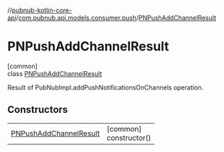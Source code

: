 //[pubnub-kotlin-core-api](../../../index.md)/[com.pubnub.api.models.consumer.push](../index.md)/[PNPushAddChannelResult](index.md)

# PNPushAddChannelResult

[common]\
class [PNPushAddChannelResult](index.md)

Result of PubNubImpl.addPushNotificationsOnChannels operation.

## Constructors

| | |
|---|---|
| [PNPushAddChannelResult](-p-n-push-add-channel-result.md) | [common]<br>constructor() |
